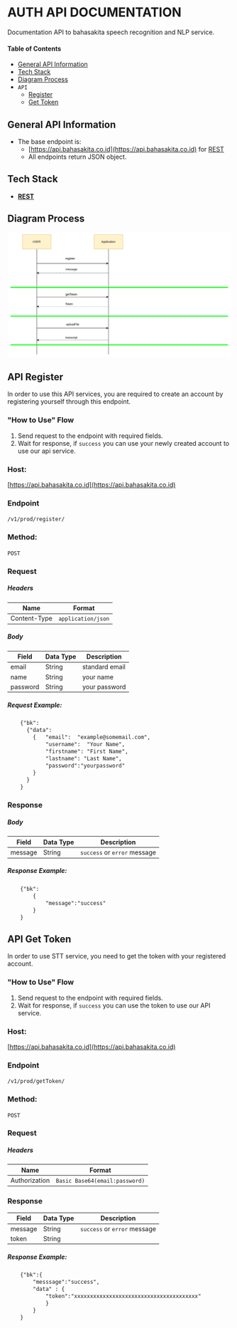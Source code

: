 
# AUTH API DOCUMENTATION
Documentation API to bahasakita speech recognition and NLP service.


#### **Table of Contents**
  - [General API Information](#general-api-information)
  - [Tech Stack](#tech-stack)
  - [Diagram Process](#diagram-process)
  - `API`
    - [Register](#api-register) 
    - [Get Token](#api-get-token)    

## **General API Information**
  - The base endpoint is: 
    - [https://api.bahasakita.co.id](https://api.bahasakita.co.id) for [REST](https://restfulapi.net/)
     - All endpoints return JSON object.

## **Tech Stack**
  - **[REST](https://restfulapi.net/)**
  

## **Diagram Process**
  ![Diagram Process](/asset/image.png "Diagram Process")
 
 
## **API Register**
In order to use this API services, you are required to create an account by registering yourself through this endpoint.

### **"How to Use" Flow**
  1. Send request to the endpoint with required fields. 
  2. Wait for response, if `success` you can use your newly created account to use our api service.

### **Host:**
  [https://api.bahasakita.co.id](https://api.bahasakita.co.id)

### **Endpoint**
  `/v1/prod/register/`

### **Method:**
  `POST`

### **Request**
##### **Headers**
  | Name | Format |
  | ------ | ------ |
  | Content-Type | `application/json` |
##### **Body**
  | Field | Data Type | Description |
  | ------ | ------ | ------ |
  | email | String |standard email |
  | name| String |  your name|
  | password| String | your password |

##### **Request Example:**
```
    {"bk":
      {"data":
        {   "email":  "example@somemail.com",
            "username":  "Your Name",
            "firstname": "First Name",
            "lastname": "Last Name", 
            "password":"yourpassword"
        }
      }
    }
```      

### **Response**
##### **Body**
  | Field | Data Type | Description |
  | ------ | ------ | ------ |
  | message | String | `success` or `error` message|

##### **Response Example:**
```
    {"bk":
        {
            "message":"success"
        }
    }  
```
   

## **API Get Token**
  In order to use STT service, you need to get the token with your registered account.

### **"How to Use" Flow**
  1. Send request to the endpoint with required fields. 
  2. Wait for response, if `success` you can use the token to use our API service.


### **Host:**
  [https://api.bahasakita.co.id](https://api.bahasakita.co.id)

### **Endpoint**
  `/v1/prod/getToken/`

### **Method:**
  `POST`

### **Request**
##### **Headers**
  | Name | Format |
  | ------ | ------ |
  | Authorization | `Basic Base64(email:password)` |

### **Response**
  | Field | Data Type | Description |
  | ------ | ------ | ------ |
  | message | String | `success` or `error` message|
  | token | String | |

##### **Response Example:**
```
    {"bk":{
        "messsage":"success",
        "data" : {
            "token":"xxxxxxxxxxxxxxxxxxxxxxxxxxxxxxxxxxxxxxx"
            }
        }
    }  
```
